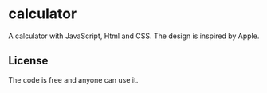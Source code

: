 # calculator

A calculator with JavaScript, Html and CSS. The design is inspired by Apple.

## License

The code is free and anyone can use it.
